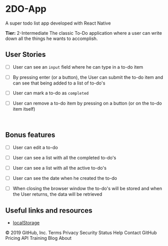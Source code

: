 # 2DO-App
 A super todo list app developed with React Native

**Tier:** 2-Intermediate
The classic To-Do application where a user can write down all the things he wants to accomplish.

## User Stories
-   [ ] User can see an `input` field where he can type in a to-do item

-   [ ] By pressing enter (or a button), the User can submit the to-do item and can see that being added to a list of to-do's

-   [ ] User can mark a to-do as `completed`

-   [ ] User can remove a to-do item by pressing on a button (or on the to-do item itself)

​

## Bonus features

-   [ ] User can edit a to-do

-   [ ] User can see a list with all the completed to-do's

-   [ ] User can see a list with all the active to-do's

-   [ ] User can see the date when he created the to-do

-   [ ] When closing the browser window the to-do's will be stored and when the User returns, the data will be retrieved

## Useful links and resources
-   [localStorage](https://developer.mozilla.org/en-US/docs/Web/API/Window/localStorage)


© 2019 GitHub, Inc.
Terms
Privacy
Security
Status
Help
Contact GitHub
Pricing
API
Training
Blog
About
